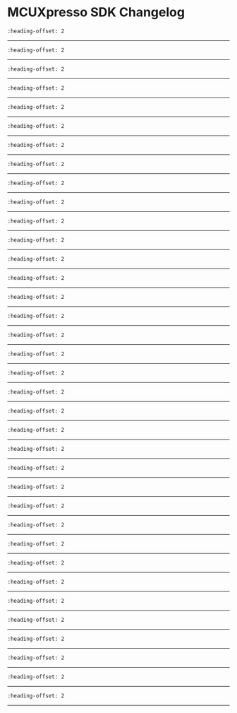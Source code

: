 # MCUXpresso SDK Changelog

```{include} /drivers/adc16/doxygen/ChangeLog_adc16.md
:heading-offset: 2
```
---
```{include} /devices/Kinetis/K/MK22F51212/drivers/doxygen/ChangeLog_clock.md
:heading-offset: 2
```
---
```{include} /drivers/cmp/doxygen/ChangeLog_cmp.md
:heading-offset: 2
```
---
```{include} /drivers/common/doxygen/ChangeLog_common.md
:heading-offset: 2
```
---
```{include} /drivers/crc/doxygen/ChangeLog_crc.md
:heading-offset: 2
```
---
```{include} /drivers/dac/doxygen/ChangeLog_dac.md
:heading-offset: 2
```
---
```{include} /drivers/dmamux/doxygen/ChangeLog_dmamux.md
:heading-offset: 2
```
---
```{include} /drivers/dspi/doxygen/ChangeLog_dspi.md
:heading-offset: 2
```
---
```{include} /drivers/dspi/doxygen/ChangeLog_dspi_edma.md
:heading-offset: 2
```
---
```{include} /drivers/edma/doxygen/ChangeLog_edma.md
:heading-offset: 2
```
---
```{include} /drivers/ewm/doxygen/ChangeLog_ewm.md
:heading-offset: 2
```
---
```{include} /drivers/flash/doxygen/ChangeLog_flash.md
:heading-offset: 2
```
---
```{include} /drivers/flexbus/doxygen/ChangeLog_flexbus.md
:heading-offset: 2
```
---
```{include} /drivers/ftm/doxygen/ChangeLog_ftm.md
:heading-offset: 2
```
---
```{include} /drivers/gpio/doxygen/ChangeLog_gpio.md
:heading-offset: 2
```
---
```{include} /drivers/i2c/doxygen/ChangeLog_i2c.md
:heading-offset: 2
```
---
```{include} /drivers/llwu/doxygen/ChangeLog_llwu.md
:heading-offset: 2
```
---
```{include} /drivers/lptmr/doxygen/ChangeLog_lptmr.md
:heading-offset: 2
```
---
```{include} /drivers/lpuart/doxygen/ChangeLog_lpuart.md
:heading-offset: 2
```
---
```{include} /drivers/lpuart/doxygen/ChangeLog_lpuart_edma.md
:heading-offset: 2
```
---
```{include} /drivers/mcm/doxygen/ChangeLog_mcm.md
:heading-offset: 2
```
---
```{include} /drivers/pdb/doxygen/ChangeLog_pdb.md
:heading-offset: 2
```
---
```{include} /drivers/pit/doxygen/ChangeLog_pit.md
:heading-offset: 2
```
---
```{include} /drivers/pmc/doxygen/ChangeLog_pmc.md
:heading-offset: 2
```
---
```{include} /drivers/port/doxygen/ChangeLog_port.md
:heading-offset: 2
```
---
```{include} /drivers/rcm/doxygen/ChangeLog_rcm.md
:heading-offset: 2
```
---
```{include} /drivers/rnga/doxygen/ChangeLog_rnga.md
:heading-offset: 2
```
---
```{include} /drivers/rtc/doxygen/ChangeLog_rtc.md
:heading-offset: 2
```
---
```{include} /drivers/sai/doxygen/ChangeLog_sai.md
:heading-offset: 2
```
---
```{include} /drivers/sai/doxygen/ChangeLog_sai_edma.md
:heading-offset: 2
```
---
```{include} /drivers/sim/doxygen/ChangeLog_sim.md
:heading-offset: 2
```
---
```{include} /drivers/smc/doxygen/ChangeLog_smc.md
:heading-offset: 2
```
---
```{include} /drivers/uart/doxygen/ChangeLog_uart.md
:heading-offset: 2
```
---
```{include} /drivers/uart/doxygen/ChangeLog_uart_edma.md
:heading-offset: 2
```
---
```{include} /drivers/vref/doxygen/ChangeLog_vref.md
:heading-offset: 2
```
---
```{include} /drivers/wdog/doxygen/ChangeLog_wdog.md
:heading-offset: 2
```
---
